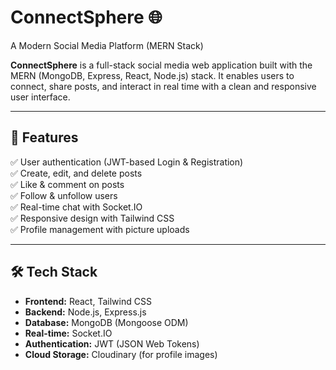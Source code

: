 # ConnectSphere 🌐  
A Modern Social Media Platform (MERN Stack)

**ConnectSphere** is a full-stack social media web application built with the MERN (MongoDB, Express, React, Node.js) stack. It enables users to connect, share posts,
and interact in real time with a clean and responsive user interface.  

---

## 🚀 Features
✅ User authentication (JWT-based Login & Registration)  
✅ Create, edit, and delete posts  
✅ Like & comment on posts  
✅ Follow & unfollow users  
✅ Real-time chat with Socket.IO  
✅ Responsive design with Tailwind CSS  
✅ Profile management with picture uploads  

---

## 🛠️ Tech Stack
- **Frontend:** React, Tailwind CSS  
- **Backend:** Node.js, Express.js  
- **Database:** MongoDB (Mongoose ODM)  
- **Real-time:** Socket.IO  
- **Authentication:** JWT (JSON Web Tokens)  
- **Cloud Storage:** Cloudinary (for profile images)  


